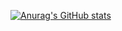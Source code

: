 [![Anurag's GitHub stats](https://github-readme-stats.vercel.app/api?username=Phantasm0009)](https://github.com/anuraghazra/github-readme-stats)
